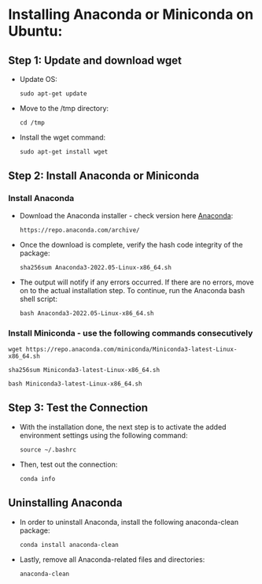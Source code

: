 # Installing Anaconda or Miniconda on Ubuntu:

## Step 1: Update and download wget

- Update OS:
  ```shell
  sudo apt-get update
  ```
- Move to the /tmp directory:
  ```shell
  cd /tmp
  ```
- Install the wget command:
  ```shell
  sudo apt-get install wget
  ```

## Step 2: Install Anaconda or Miniconda

### Install Anaconda

- Download the Anaconda installer - check version here [Anaconda](https://repo.anaconda.com/archive/):
  ```shell
  https://repo.anaconda.com/archive/
  ```
- Once the download is complete, verify the hash code integrity of the package:
  ```shell
  sha256sum Anaconda3-2022.05-Linux-x86_64.sh
  ```
- The output will notify if any errors occurred. If there are no errors, move on to the actual installation step. To continue, run the Anaconda bash shell script:
  ```shell
  bash Anaconda3-2022.05-Linux-x86_64.sh
  ```

### Install Miniconda - use the following commands consecutively

```shell
wget https://repo.anaconda.com/miniconda/Miniconda3-latest-Linux-x86_64.sh
```

```shell
sha256sum Miniconda3-latest-Linux-x86_64.sh
```

```shell
bash Miniconda3-latest-Linux-x86_64.sh
```

## Step 3: Test the Connection

- With the installation done, the next step is to activate the added environment settings using the following command:
  ```shell
  source ~/.bashrc
  ```
- Then, test out the connection:
  ```shell
  conda info
  ```

## Uninstalling Anaconda

- In order to uninstall Anaconda, install the following anaconda-clean package:
  ```shell
  conda install anaconda-clean
  ```
- Lastly, remove all Anaconda-related files and directories:
  ```shell
  anaconda-clean
  ```
